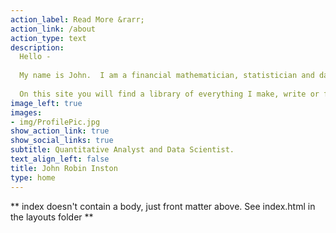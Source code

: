 ```yaml
---
action_label: Read More &rarr;
action_link: /about
action_type: text
description: 
  Hello -
  
  My name is John.  I am a financial mathematician, statistician and data scientist.
  
  On this site you will find a library of everything I make, write or feel compelled to share on the internet.  Please feel to get in touch with me at any time.
image_left: true
images:
- img/ProfilePic.jpg
show_action_link: true
show_social_links: true
subtitle: Quantitative Analyst and Data Scientist.
text_align_left: false
title: John Robin Inston
type: home
---
```


** index doesn't contain a body, just front matter above.
See index.html in the layouts folder **
